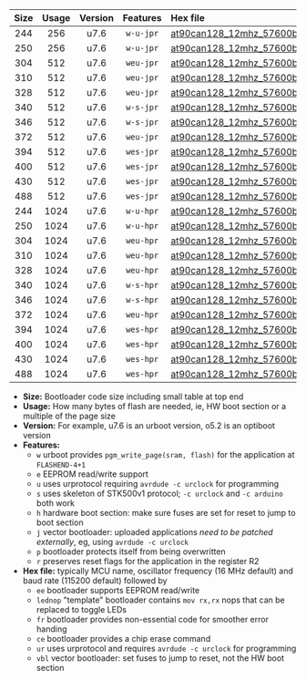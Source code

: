 |Size|Usage|Version|Features|Hex file|
|:-:|:-:|:-:|:-:|:--|
|244|256|u7.6|`w-u-jpr`|[at90can128_12mhz_57600bps_ur_vbl.hex](https://raw.githubusercontent.com/stefanrueger/urboot/main/bootloaders/at90can128/fcpu_12mhz/57600_bps/at90can128_12mhz_57600bps_ur_vbl.hex)|
|250|256|u7.6|`w-u-jpr`|[at90can128_12mhz_57600bps_lednop_ur_vbl.hex](https://raw.githubusercontent.com/stefanrueger/urboot/main/bootloaders/at90can128/fcpu_12mhz/57600_bps/at90can128_12mhz_57600bps_lednop_ur_vbl.hex)|
|304|512|u7.6|`weu-jpr`|[at90can128_12mhz_57600bps_ee_ur_vbl.hex](https://raw.githubusercontent.com/stefanrueger/urboot/main/bootloaders/at90can128/fcpu_12mhz/57600_bps/at90can128_12mhz_57600bps_ee_ur_vbl.hex)|
|310|512|u7.6|`weu-jpr`|[at90can128_12mhz_57600bps_ee_lednop_ur_vbl.hex](https://raw.githubusercontent.com/stefanrueger/urboot/main/bootloaders/at90can128/fcpu_12mhz/57600_bps/at90can128_12mhz_57600bps_ee_lednop_ur_vbl.hex)|
|328|512|u7.6|`weu-jpr`|[at90can128_12mhz_57600bps_ee_lednop_fr_ur_vbl.hex](https://raw.githubusercontent.com/stefanrueger/urboot/main/bootloaders/at90can128/fcpu_12mhz/57600_bps/at90can128_12mhz_57600bps_ee_lednop_fr_ur_vbl.hex)|
|340|512|u7.6|`w-s-jpr`|[at90can128_12mhz_57600bps_vbl.hex](https://raw.githubusercontent.com/stefanrueger/urboot/main/bootloaders/at90can128/fcpu_12mhz/57600_bps/at90can128_12mhz_57600bps_vbl.hex)|
|346|512|u7.6|`w-s-jpr`|[at90can128_12mhz_57600bps_lednop_vbl.hex](https://raw.githubusercontent.com/stefanrueger/urboot/main/bootloaders/at90can128/fcpu_12mhz/57600_bps/at90can128_12mhz_57600bps_lednop_vbl.hex)|
|372|512|u7.6|`weu-jpr`|[at90can128_12mhz_57600bps_ee_lednop_fr_ce_ur_vbl.hex](https://raw.githubusercontent.com/stefanrueger/urboot/main/bootloaders/at90can128/fcpu_12mhz/57600_bps/at90can128_12mhz_57600bps_ee_lednop_fr_ce_ur_vbl.hex)|
|394|512|u7.6|`wes-jpr`|[at90can128_12mhz_57600bps_ee_vbl.hex](https://raw.githubusercontent.com/stefanrueger/urboot/main/bootloaders/at90can128/fcpu_12mhz/57600_bps/at90can128_12mhz_57600bps_ee_vbl.hex)|
|400|512|u7.6|`wes-jpr`|[at90can128_12mhz_57600bps_ee_lednop_vbl.hex](https://raw.githubusercontent.com/stefanrueger/urboot/main/bootloaders/at90can128/fcpu_12mhz/57600_bps/at90can128_12mhz_57600bps_ee_lednop_vbl.hex)|
|430|512|u7.6|`wes-jpr`|[at90can128_12mhz_57600bps_ee_lednop_fr_vbl.hex](https://raw.githubusercontent.com/stefanrueger/urboot/main/bootloaders/at90can128/fcpu_12mhz/57600_bps/at90can128_12mhz_57600bps_ee_lednop_fr_vbl.hex)|
|488|512|u7.6|`wes-jpr`|[at90can128_12mhz_57600bps_ee_lednop_fr_ce_vbl.hex](https://raw.githubusercontent.com/stefanrueger/urboot/main/bootloaders/at90can128/fcpu_12mhz/57600_bps/at90can128_12mhz_57600bps_ee_lednop_fr_ce_vbl.hex)|
|244|1024|u7.6|`w-u-hpr`|[at90can128_12mhz_57600bps_ur.hex](https://raw.githubusercontent.com/stefanrueger/urboot/main/bootloaders/at90can128/fcpu_12mhz/57600_bps/at90can128_12mhz_57600bps_ur.hex)|
|250|1024|u7.6|`w-u-hpr`|[at90can128_12mhz_57600bps_lednop_ur.hex](https://raw.githubusercontent.com/stefanrueger/urboot/main/bootloaders/at90can128/fcpu_12mhz/57600_bps/at90can128_12mhz_57600bps_lednop_ur.hex)|
|304|1024|u7.6|`weu-hpr`|[at90can128_12mhz_57600bps_ee_ur.hex](https://raw.githubusercontent.com/stefanrueger/urboot/main/bootloaders/at90can128/fcpu_12mhz/57600_bps/at90can128_12mhz_57600bps_ee_ur.hex)|
|310|1024|u7.6|`weu-hpr`|[at90can128_12mhz_57600bps_ee_lednop_ur.hex](https://raw.githubusercontent.com/stefanrueger/urboot/main/bootloaders/at90can128/fcpu_12mhz/57600_bps/at90can128_12mhz_57600bps_ee_lednop_ur.hex)|
|328|1024|u7.6|`weu-hpr`|[at90can128_12mhz_57600bps_ee_lednop_fr_ur.hex](https://raw.githubusercontent.com/stefanrueger/urboot/main/bootloaders/at90can128/fcpu_12mhz/57600_bps/at90can128_12mhz_57600bps_ee_lednop_fr_ur.hex)|
|340|1024|u7.6|`w-s-hpr`|[at90can128_12mhz_57600bps.hex](https://raw.githubusercontent.com/stefanrueger/urboot/main/bootloaders/at90can128/fcpu_12mhz/57600_bps/at90can128_12mhz_57600bps.hex)|
|346|1024|u7.6|`w-s-hpr`|[at90can128_12mhz_57600bps_lednop.hex](https://raw.githubusercontent.com/stefanrueger/urboot/main/bootloaders/at90can128/fcpu_12mhz/57600_bps/at90can128_12mhz_57600bps_lednop.hex)|
|372|1024|u7.6|`weu-hpr`|[at90can128_12mhz_57600bps_ee_lednop_fr_ce_ur.hex](https://raw.githubusercontent.com/stefanrueger/urboot/main/bootloaders/at90can128/fcpu_12mhz/57600_bps/at90can128_12mhz_57600bps_ee_lednop_fr_ce_ur.hex)|
|394|1024|u7.6|`wes-hpr`|[at90can128_12mhz_57600bps_ee.hex](https://raw.githubusercontent.com/stefanrueger/urboot/main/bootloaders/at90can128/fcpu_12mhz/57600_bps/at90can128_12mhz_57600bps_ee.hex)|
|400|1024|u7.6|`wes-hpr`|[at90can128_12mhz_57600bps_ee_lednop.hex](https://raw.githubusercontent.com/stefanrueger/urboot/main/bootloaders/at90can128/fcpu_12mhz/57600_bps/at90can128_12mhz_57600bps_ee_lednop.hex)|
|430|1024|u7.6|`wes-hpr`|[at90can128_12mhz_57600bps_ee_lednop_fr.hex](https://raw.githubusercontent.com/stefanrueger/urboot/main/bootloaders/at90can128/fcpu_12mhz/57600_bps/at90can128_12mhz_57600bps_ee_lednop_fr.hex)|
|488|1024|u7.6|`wes-hpr`|[at90can128_12mhz_57600bps_ee_lednop_fr_ce.hex](https://raw.githubusercontent.com/stefanrueger/urboot/main/bootloaders/at90can128/fcpu_12mhz/57600_bps/at90can128_12mhz_57600bps_ee_lednop_fr_ce.hex)|

- **Size:** Bootloader code size including small table at top end
- **Usage:** How many bytes of flash are needed, ie, HW boot section or a multiple of the page size
- **Version:** For example, u7.6 is an urboot version, o5.2 is an optiboot version
- **Features:**
  + `w` urboot provides `pgm_write_page(sram, flash)` for the application at `FLASHEND-4+1`
  + `e` EEPROM read/write support
  + `u` uses urprotocol requiring `avrdude -c urclock` for programming
  + `s` uses skeleton of STK500v1 protocol; `-c urclock` and `-c arduino` both work
  + `h` hardware boot section: make sure fuses are set for reset to jump to boot section
  + `j` vector bootloader: uploaded applications *need to be patched externally*, eg, using `avrdude -c urclock`
  + `p` bootloader protects itself from being overwritten
  + `r` preserves reset flags for the application in the register R2
- **Hex file:** typically MCU name, oscillator frequency (16 MHz default) and baud rate (115200 default) followed by
  + `ee` bootloader supports EEPROM read/write
  + `lednop` "template" bootloader contains `mov rx,rx` nops that can be replaced to toggle LEDs
  + `fr` bootloader provides non-essential code for smoother error handing
  + `ce` bootloader provides a chip erase command
  + `ur` uses urprotocol and requires `avrdude -c urclock` for programming
  + `vbl` vector bootloader: set fuses to jump to reset, not the HW boot section
